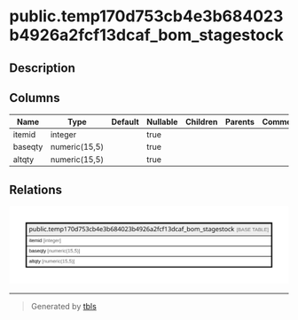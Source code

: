 # public.temp170d753cb4e3b684023b4926a2fcf13dcaf_bom_stagestock

## Description

## Columns

| Name | Type | Default | Nullable | Children | Parents | Comment |
| ---- | ---- | ------- | -------- | -------- | ------- | ------- |
| itemid | integer |  | true |  |  |  |
| baseqty | numeric(15,5) |  | true |  |  |  |
| altqty | numeric(15,5) |  | true |  |  |  |

## Relations

![er](public.temp170d753cb4e3b684023b4926a2fcf13dcaf_bom_stagestock.svg)

---

> Generated by [tbls](https://github.com/k1LoW/tbls)
